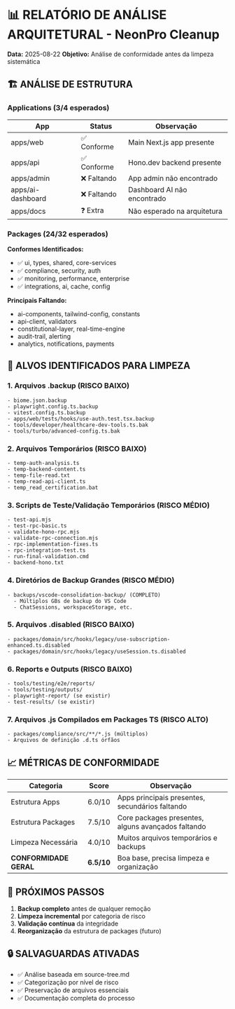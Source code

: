 # 📊 RELATÓRIO DE ANÁLISE ARQUITETURAL - NeonPro Cleanup

**Data:** 2025-08-22 **Objetivo:** Análise de conformidade antes da limpeza sistemática

## 🏗️ ANÁLISE DE ESTRUTURA

### **Applications (3/4 esperados)**

| App               | Status      | Observação                  |
| ----------------- | ----------- | --------------------------- |
| apps/web          | ✅ Conforme | Main Next.js app presente   |
| apps/api          | ✅ Conforme | Hono.dev backend presente   |
| apps/admin        | ❌ Faltando | App admin não encontrado    |
| apps/ai-dashboard | ❌ Faltando | Dashboard AI não encontrado |
| apps/docs         | ❓ Extra    | Não esperado na arquitetura |

### **Packages (24/32 esperados)**

**Conformes Identificados:**

- ✅ ui, types, shared, core-services
- ✅ compliance, security, auth
- ✅ monitoring, performance, enterprise
- ✅ integrations, ai, cache, config

**Principais Faltando:**

- ai-components, tailwind-config, constants
- api-client, validators
- constitutional-layer, real-time-engine
- audit-trail, alerting
- analytics, notifications, payments

## 🧹 ALVOS IDENTIFICADOS PARA LIMPEZA

### **1. Arquivos .backup (RISCO BAIXO)**

```
- biome.json.backup
- playwright.config.ts.backup
- vitest.config.ts.backup
- apps/web/tests/hooks/use-auth.test.tsx.backup
- tools/developer/healthcare-dev-tools.ts.bak
- tools/turbo/advanced-config.ts.bak
```

### **2. Arquivos Temporários (RISCO BAIXO)**

```
- temp-auth-analysis.ts
- temp-backend-content.ts
- temp-file-read.txt
- temp-read-api-client.ts
- temp_read_certification.bat
```

### **3. Scripts de Teste/Validação Temporários (RISCO MÉDIO)**

```
- test-api.mjs
- test-rpc-basic.ts
- validate-hono-rpc.mjs
- validate-rpc-connection.mjs
- rpc-implementation-fixes.ts
- rpc-integration-test.ts
- run-final-validation.cmd
- backend-hono.txt
```

### **4. Diretórios de Backup Grandes (RISCO MÉDIO)**

```
- backups/vscode-consolidation-backup/ (COMPLETO)
  - Múltiplos GBs de backup do VS Code
  - ChatSessions, workspaceStorage, etc.
```

### **5. Arquivos .disabled (RISCO BAIXO)**

```
- packages/domain/src/hooks/legacy/use-subscription-enhanced.ts.disabled
- packages/domain/src/hooks/legacy/useSession.ts.disabled
```

### **6. Reports e Outputs (RISCO BAIXO)**

```
- tools/testing/e2e/reports/
- tools/testing/outputs/
- playwright-report/ (se existir)
- test-results/ (se existir)
```

### **7. Arquivos .js Compilados em Packages TS (RISCO ALTO)**

```
- packages/compliance/src/**/*.js (múltiplos)
- Arquivos de definição .d.ts órfãos
```

## 📈 MÉTRICAS DE CONFORMIDADE

| Categoria              | Score      | Observação                                         |
| ---------------------- | ---------- | -------------------------------------------------- |
| Estrutura Apps         | 6.0/10     | Apps principais presentes, secundários faltando    |
| Estrutura Packages     | 7.5/10     | Core packages presentes, alguns avançados faltando |
| Limpeza Necessária     | 4.0/10     | Muitos arquivos temporários e backups              |
| **CONFORMIDADE GERAL** | **6.5/10** | Boa base, precisa limpeza e organização            |

## 🎯 PRÓXIMOS PASSOS

1. **Backup completo** antes de qualquer remoção
2. **Limpeza incremental** por categoria de risco
3. **Validação contínua** da integridade
4. **Reorganização** da estrutura de packages (futuro)

## 🔒 SALVAGUARDAS ATIVADAS

- ✅ Análise baseada em source-tree.md
- ✅ Categorização por nível de risco
- ✅ Preservação de arquivos essenciais
- ✅ Documentação completa do processo
